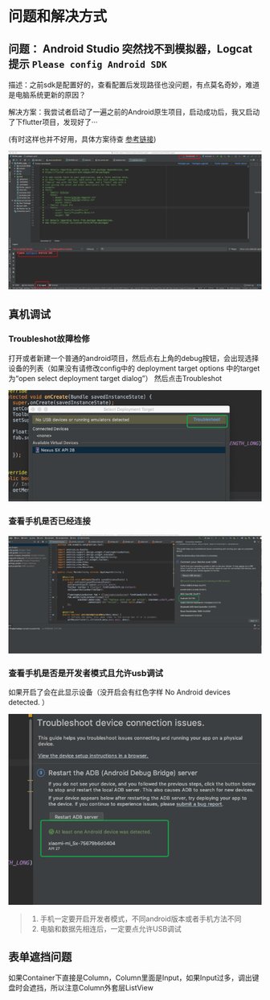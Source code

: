 # 问题和解决方式

## 问题： Android Studio 突然找不到模拟器，Logcat提示 `Please config Android SDK`

描述：之前sdk是配置好的，查看配置后发现路径也没问题，有点莫名奇妙，难道是电脑系统更新的原因？

解决方案：我尝试者启动了一遍之前的Android原生项目，启动成功后，我又启动了下flutter项目，发现好了···

(有时这样也并不好用，具体方案待查 [参考链接](https://juejin.im/post/5c0f2f71f265da616917147c))

![image](images/PleaseConfigAndroidSDK.png)


## 真机调试

### Troubleshot故障检修

打开或者新建一个普通的android项目，然后点右上角的debug按钮，会出现选择设备的列表（如果没有请修改config中的 deployment target options 中的target为“open select deployment target dialog”）
然后点击Troubleshot

![image](images/zj1.png)

### 查看手机是否已经连接

![image](images/zj2.png)

### 查看手机是否是开发者模式且允许usb调试

如果开启了会在此显示设备（没开启会有红色字样 No Android devices detected. ）

![image](images/zj3.png)

> 1. 手机一定要开启开发者模式，不同android版本或者手机方法不同
> 2. 电脑和数据先相连后，一定要点允许USB调试


## 表单遮挡问题

如果Container下直接是Column，Column里面是Input，如果Input过多，调出键盘时会遮挡，所以注意Column外套层ListView
